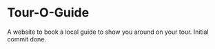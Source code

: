 # Tour-O-Guide
A website to book a local guide to show you around on your tour.
Initial commit done.
